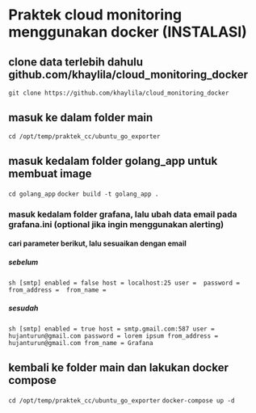 # Praktek cloud monitoring menggunakan docker (INSTALASI)

## clone data terlebih dahulu github.com/khaylila/cloud_monitoring_docker
`git clone https://github.com/khaylila/cloud_monitoring_docker`

## masuk ke dalam folder main
`cd /opt/temp/praktek_cc/ubuntu_go_exporter`

## masuk kedalam folder golang_app untuk membuat image
`cd golang_app`
`docker build -t golang_app .`

### masuk kedalam folder grafana, lalu ubah data email pada grafana.ini (optional jika ingin menggunakan alerting)
#### cari parameter berikut, lalu sesuaikan dengan email
##### sebelum
​```sh
[smtp]
enabled = false
host = localhost:25
user = 
password = 
from_address = 
from_name = 
​```
##### sesudah
​```sh
[smtp]
enabled = true
host = smtp.gmail.com:587
user = hujanturun@gmail.com
password = lorem ipsum
from_address = hujanturun@gmail.com
from_name = Grafana
​```
## kembali ke folder main dan lakukan docker compose
`cd /opt/temp/praktek_cc/ubuntu_go_exporter`
`docker-compose up -d`

